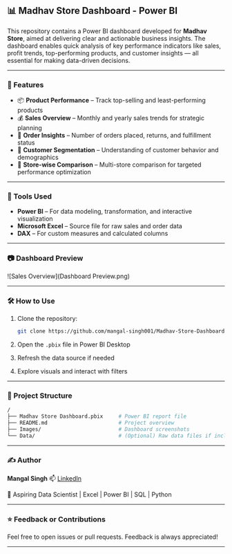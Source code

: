 ## 📊 Madhav Store Dashboard - Power BI

This repository contains a Power BI dashboard developed for **Madhav Store**, aimed at delivering clear and actionable business insights. The dashboard enables quick analysis of key performance indicators like sales, profit trends, top-performing products, and customer insights — all essential for making data-driven decisions.

---

### 🚀 Features

* 📦 **Product Performance** – Track top-selling and least-performing products
* 💰 **Sales Overview** – Monthly and yearly sales trends for strategic planning
* 🧾 **Order Insights** – Number of orders placed, returns, and fulfillment status
* 🛒 **Customer Segmentation** – Understanding of customer behavior and demographics
* 📍 **Store-wise Comparison** – Multi-store comparison for targeted performance optimization

---

### 📌 Tools Used

* **Power BI** – For data modeling, transformation, and interactive visualization
* **Microsoft Excel** – Source file for raw sales and order data
* **DAX** – For custom measures and calculated columns

---

### 📷 Dashboard Preview



![Sales Overview](Dashboard Preview.png)



---

### 🛠️ How to Use

1. Clone the repository:

   ```bash
   git clone https://github.com/mangal-singh001/Madhav-Store-Dashboard-Power-BI.git
   ```

2. Open the `.pbix` file in Power BI Desktop

3. Refresh the data source if needed

4. Explore visuals and interact with filters

---

### 📁 Project Structure

```bash
/
├── Madhav Store Dashboard.pbix     # Power BI report file
├── README.md                       # Project overview
├── Images/                         # Dashboard screenshots
└── Data/                           # (Optional) Raw data files if included
```

---

### ✍️ Author

**Mangal Singh**
📫 [LinkedIn](https://www.linkedin.com/in/mangal-singh123)

📌 Aspiring Data Scientist | Excel | Power BI | SQL | Python

---

### ⭐ Feedback or Contributions

Feel free to open issues or pull requests. Feedback is always appreciated!

---
